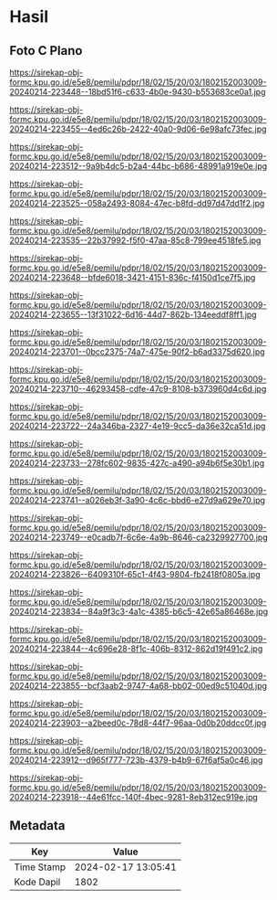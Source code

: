 # Hasil

## Foto C Plano

https://sirekap-obj-formc.kpu.go.id/e5e8/pemilu/pdpr/18/02/15/20/03/1802152003009-20240214-223448--18bd51f6-c633-4b0e-9430-b553683ce0a1.jpg

https://sirekap-obj-formc.kpu.go.id/e5e8/pemilu/pdpr/18/02/15/20/03/1802152003009-20240214-223455--4ed6c26b-2422-40a0-9d06-6e98afc73fec.jpg

https://sirekap-obj-formc.kpu.go.id/e5e8/pemilu/pdpr/18/02/15/20/03/1802152003009-20240214-223512--9a9b4dc5-b2a4-44bc-b686-48991a919e0e.jpg

https://sirekap-obj-formc.kpu.go.id/e5e8/pemilu/pdpr/18/02/15/20/03/1802152003009-20240214-223525--058a2493-8084-47ec-b8fd-dd97d47dd1f2.jpg

https://sirekap-obj-formc.kpu.go.id/e5e8/pemilu/pdpr/18/02/15/20/03/1802152003009-20240214-223535--22b37992-f5f0-47aa-85c8-799ee4518fe5.jpg

https://sirekap-obj-formc.kpu.go.id/e5e8/pemilu/pdpr/18/02/15/20/03/1802152003009-20240214-223648--bfde6018-3421-4151-836c-f4150d1ce7f5.jpg

https://sirekap-obj-formc.kpu.go.id/e5e8/pemilu/pdpr/18/02/15/20/03/1802152003009-20240214-223655--13f31022-6d16-44d7-862b-134eeddf8ff1.jpg

https://sirekap-obj-formc.kpu.go.id/e5e8/pemilu/pdpr/18/02/15/20/03/1802152003009-20240214-223701--0bcc2375-74a7-475e-90f2-b6ad3375d620.jpg

https://sirekap-obj-formc.kpu.go.id/e5e8/pemilu/pdpr/18/02/15/20/03/1802152003009-20240214-223710--46293458-cdfe-47c9-8108-b373960d4c6d.jpg

https://sirekap-obj-formc.kpu.go.id/e5e8/pemilu/pdpr/18/02/15/20/03/1802152003009-20240214-223722--24a346ba-2327-4e19-9cc5-da36e32ca51d.jpg

https://sirekap-obj-formc.kpu.go.id/e5e8/pemilu/pdpr/18/02/15/20/03/1802152003009-20240214-223733--278fc602-9835-427c-a490-a94b6f5e30b1.jpg

https://sirekap-obj-formc.kpu.go.id/e5e8/pemilu/pdpr/18/02/15/20/03/1802152003009-20240214-223741--a026eb3f-3a90-4c6c-bbd6-e27d9a629e70.jpg

https://sirekap-obj-formc.kpu.go.id/e5e8/pemilu/pdpr/18/02/15/20/03/1802152003009-20240214-223749--e0cadb7f-6c6e-4a9b-8646-ca2329927700.jpg

https://sirekap-obj-formc.kpu.go.id/e5e8/pemilu/pdpr/18/02/15/20/03/1802152003009-20240214-223826--6409310f-65c1-4f43-9804-fb2418f0805a.jpg

https://sirekap-obj-formc.kpu.go.id/e5e8/pemilu/pdpr/18/02/15/20/03/1802152003009-20240214-223834--84a9f3c3-4a1c-4385-b6c5-42e65a86468e.jpg

https://sirekap-obj-formc.kpu.go.id/e5e8/pemilu/pdpr/18/02/15/20/03/1802152003009-20240214-223844--4c696e28-8f1c-406b-8312-862d19f491c2.jpg

https://sirekap-obj-formc.kpu.go.id/e5e8/pemilu/pdpr/18/02/15/20/03/1802152003009-20240214-223855--bcf3aab2-9747-4a68-bb02-00ed9c51040d.jpg

https://sirekap-obj-formc.kpu.go.id/e5e8/pemilu/pdpr/18/02/15/20/03/1802152003009-20240214-223903--a2beed0c-78d8-44f7-96aa-0d0b20ddcc0f.jpg

https://sirekap-obj-formc.kpu.go.id/e5e8/pemilu/pdpr/18/02/15/20/03/1802152003009-20240214-223912--d965f777-723b-4379-b4b9-67f6af5a0c46.jpg

https://sirekap-obj-formc.kpu.go.id/e5e8/pemilu/pdpr/18/02/15/20/03/1802152003009-20240214-223918--44e61fcc-140f-4bec-9281-8eb312ec919e.jpg


## Metadata

| Key        | Value               |
| ---------- | ------------------- |
| Time Stamp | 2024-02-17 13:05:41 |
| Kode Dapil | 1802                |



